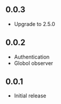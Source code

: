 ## 0.0.3

* Upgrade to 2.5.0
## 0.0.2

* Authentication
* Globol observer
## 0.0.1

* Initial release